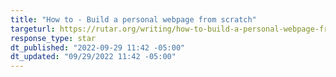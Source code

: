 ```yaml
---
title: "How to - Build a personal webpage from scratch"
targeturl: https://rutar.org/writing/how-to-build-a-personal-webpage-from-scratch/ 
response_type: star
dt_published: "2022-09-29 11:42 -05:00"
dt_updated: "09/29/2022 11:42 -05:00"
---
```

